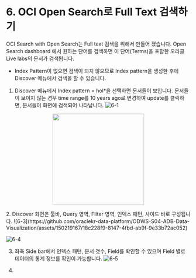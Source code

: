 # 6. OCI Open Search로 Full Text 검색하기

OCI Search with Open Search는 Full text 검색을 위해서 만들어 졌습니다. Open Search dashboard 에서 원하는 단어를 검색하면 이 단어(Terms)을 포함한 오라클 Live labs의 문서가 검색됩니다. 
* Index Pattern이 없으면 검색이 되지 않으므로 Index pattern을 생성한 후에 Discover 메뉴에서 검색을 할 수 있습니다.
  
1. Discover 메뉴에서 Index pattern = hol*을 선택하면 문서들이 보입니다. 문서들이 보이지 않는 경우 time range를 10 years ago로 변경하여 update를 클릭하면, 문서들이 화면에 검색되어 나타납니다.
   ![6-1](https://github.com/oraclekr-data-platform/ODWS-S04-ADB-Data-Visualization/assets/150219167/56ef4376-b62b-4b95-bdf0-8427dcf32aad)

 <p align="center"><img src="https://github.com/oraclekr-data-platform/ODWS-S04-ADB-Data-Visualization/assets/150219167/1e012b5c-41ad-497f-8b52-ac90f174907f" height="250"></p>
2. Discover 화면은 툴바, Query 영역, Filter 영역, 인덱스 패턴, 사이드 바로 구성됩니다.
![6-3](https://github.com/oraclekr-data-platform/ODWS-S04-ADB-Data-Visualization/assets/150219167/18c228f9-8147-4fbd-ab9f-9e33b72ac052)

![6-4](https://github.com/oraclekr-data-platform/ODWS-S04-ADB-Data-Visualization/assets/150219167/5120d9c3-9ffb-4bda-9095-93bb8bf89080)

3. 좌측 Side bar에서 인덱스 패턴, 문서 갯수, Field를 확인할 수 있으며 Field 별로 데이터의 통계 정보를 확인이 가능합니다.
![6-5](https://github.com/oraclekr-data-platform/ODWS-S04-ADB-Data-Visualization/assets/150219167/29d7ab76-bc9f-4314-9e5e-538b22997b03)

4. 
